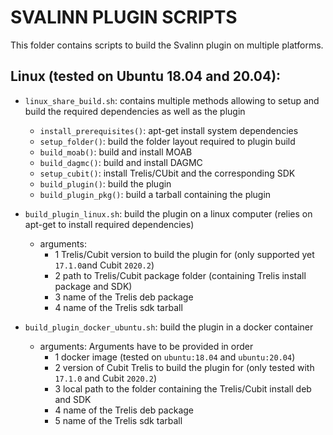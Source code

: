 SVALINN PLUGIN SCRIPTS
======================

This folder contains scripts to build the Svalinn plugin on multiple platforms.

Linux (tested on Ubuntu 18.04 and 20.04):
-----------------------------------------

- `linux_share_build.sh`: contains multiple methods allowing to setup and build the required dependencies as well as the plugin
    - `install_prerequisites()`: apt-get install system dependencies
    - `setup_folder()`: build the folder layout required to plugin build
    - `build_moab()`: build and install MOAB
    - `build_dagmc()`: build and install DAGMC
    - `setup_cubit()`: install Trelis/CUbit and the corresponding SDK
    - `build_plugin()`: build the plugin
    - `build_plugin_pkg()`: build a tarball containing the plugin

- `build_plugin_linux.sh`: build the plugin on a linux computer (relies on apt-get to install required dependencies)
    - arguments: 
        - 1 Trelis/Cubit version to build the plugin for (only supported yet `17.1.0`and Cubit `2020.2`)
        - 2 path to Trelis/Cubit package folder (containing Trelis install package and SDK)
        - 3 name of the Trelis deb package
        - 4 name of the Trelis sdk tarball
- `build_plugin_docker_ubuntu.sh`: build the plugin in a docker container 
    - arguments: Arguments have to be provided in order
        - 1 docker image (tested on `ubuntu:18.04` and `ubuntu:20.04`)
        - 2 version of Cubit Trelis to build the plugin for (only tested with `17.1.0` and Cubit `2020.2`)
        - 3 local path to the folder containing the Trelis/Cubit install deb and SDK
        - 4 name of the Trelis deb package
        - 5 name of the Trelis sdk tarball
